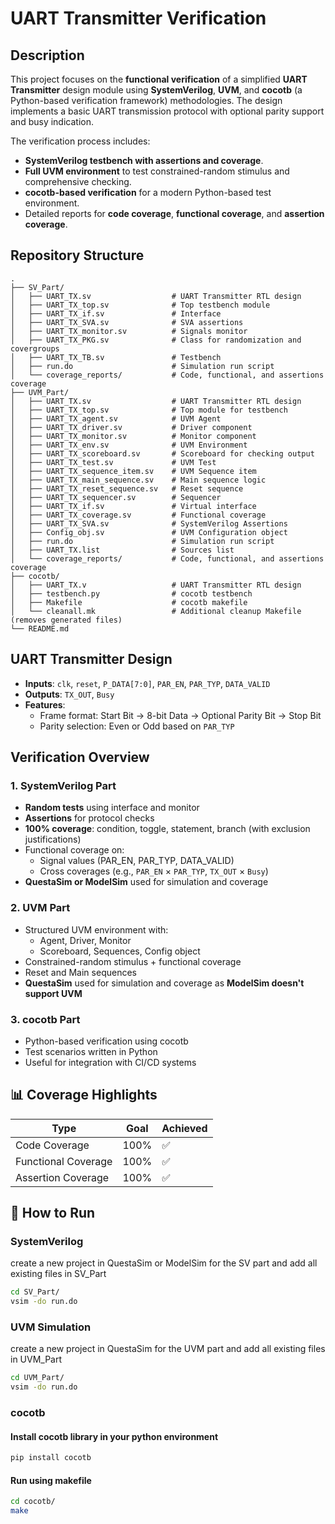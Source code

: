 
# UART Transmitter Verification

## Description

This project focuses on the **functional verification** of a simplified **UART Transmitter** design module using **SystemVerilog**, **UVM**, and **cocotb** (a Python-based verification framework) methodologies. The design implements a basic UART transmission protocol with optional parity support and busy indication.

The verification process includes:
- **SystemVerilog testbench with assertions and coverage**.
- **Full UVM environment** to test constrained-random stimulus and comprehensive checking.
- **cocotb-based verification** for a modern Python-based test environment.
- Detailed reports for **code coverage**, **functional coverage**, and **assertion coverage**.

## Repository Structure

```
.
├── SV_Part/
│   ├── UART_TX.sv                  # UART Transmitter RTL design
│   ├── UART_TX_top.sv              # Top testbench module
│   ├── UART_TX_if.sv               # Interface
│   ├── UART_TX_SVA.sv              # SVA assertions
│   ├── UART_TX_monitor.sv          # Signals monitor
│   ├── UART_TX_PKG.sv              # Class for randomization and covergroups
│   ├── UART_TX_TB.sv               # Testbench
│   ├── run.do                      # Simulation run script
│   └── coverage_reports/           # Code, functional, and assertions coverage
├── UVM_Part/
│   ├── UART_TX.sv                  # UART Transmitter RTL design
│   ├── UART_TX_top.sv              # Top module for testbench
│   ├── UART_TX_agent.sv            # UVM Agent
│   ├── UART_TX_driver.sv           # Driver component
│   ├── UART_TX_monitor.sv          # Monitor component
│   ├── UART_TX_env.sv              # UVM Environment
│   ├── UART_TX_scoreboard.sv       # Scoreboard for checking output
│   ├── UART_TX_test.sv             # UVM Test
│   ├── UART_TX_sequence_item.sv    # UVM Sequence item
│   ├── UART_TX_main_sequence.sv    # Main sequence logic
│   ├── UART_TX_reset_sequence.sv   # Reset sequence
│   ├── UART_TX_sequencer.sv        # Sequencer
│   ├── UART_TX_if.sv               # Virtual interface
│   ├── UART_TX_coverage.sv         # Functional coverage
│   ├── UART_TX_SVA.sv              # SystemVerilog Assertions
│   ├── Config_obj.sv               # UVM Configuration object
│   ├── run.do                      # Simulation run script
│   ├── UART_TX.list                # Sources list
│   └── coverage_reports/           # Code, functional, and assertions coverage
├── cocotb/
│   ├── UART_TX.v                   # UART Transmitter RTL design
│   ├── testbench.py                # cocotb testbench
│   ├── Makefile                    # cocotb makefile
│   └── cleanall.mk                 # Additional cleanup Makefile (removes generated files)
└── README.md
```

## UART Transmitter Design

- **Inputs**: `clk`, `reset`, `P_DATA[7:0]`, `PAR_EN`, `PAR_TYP`, `DATA_VALID`
- **Outputs**: `TX_OUT`, `Busy`
- **Features**:
  - Frame format: Start Bit → 8-bit Data → Optional Parity Bit → Stop Bit
  - Parity selection: Even or Odd based on `PAR_TYP`

## Verification Overview

### 1. **SystemVerilog Part**
- **Random tests** using interface and monitor
- **Assertions** for protocol checks
- **100% coverage**: condition, toggle, statement, branch (with exclusion justifications)
- Functional coverage on:
  - Signal values (PAR_EN, PAR_TYP, DATA_VALID)
  - Cross coverages (e.g., `PAR_EN` × `PAR_TYP`, `TX_OUT` × `Busy`)
- **QuestaSim or ModelSim** used for simulation and coverage

### 2. **UVM Part**
- Structured UVM environment with:
  - Agent, Driver, Monitor
  - Scoreboard, Sequences, Config object
- Constrained-random stimulus + functional coverage
- Reset and Main sequences
- **QuestaSim** used for simulation and coverage as **ModelSim doesn't support UVM**

### 3. **cocotb Part**
- Python-based verification using cocotb
- Test scenarios written in Python
- Useful for integration with CI/CD systems

## 📊 Coverage Highlights

| Type                | Goal       | Achieved |
|---------------------|------------|----------|
| Code Coverage       | 100%       | ✅      |
| Functional Coverage | 100%       | ✅      |
| Assertion Coverage  | 100%       | ✅      |

## 🚀 How to Run

### SystemVerilog
create a new project in QuestaSim or ModelSim for the SV part and add all existing files in SV_Part

```bash
cd SV_Part/
vsim -do run.do
```

### UVM Simulation
create a new project in QuestaSim for the UVM part and add all existing files in UVM_Part

```bash
cd UVM_Part/
vsim -do run.do
```

### cocotb
#### Install cocotb library in your python environment
```bash
pip install cocotb
```
#### Run using makefile
```bash
cd cocotb/
make
```
